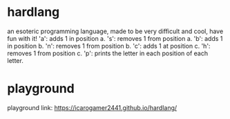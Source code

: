 # hardlang
an esoteric programming language, made to be very difficult and cool, have fun with it! 'a': adds 1 in position a. 's': removes 1 from position a. 'b': adds 1 in position b. 'n': removes 1 from position b. 'c': adds 1 at position c. 'h': removes 1 from position c. 'p': prints the letter in each position of each letter.

# playground
playground link: https://icarogamer2441.github.io/hardlang/
